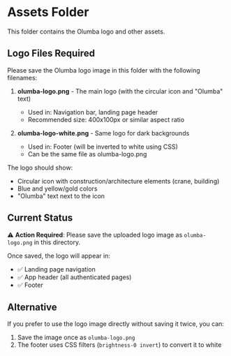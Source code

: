 # Assets Folder

This folder contains the Olumba logo and other assets.

## Logo Files Required

Please save the Olumba logo image in this folder with the following filenames:

1. **olumba-logo.png** - The main logo (with the circular icon and "Olumba" text)
   - Used in: Navigation bar, landing page header
   - Recommended size: 400x100px or similar aspect ratio

2. **olumba-logo-white.png** - Same logo for dark backgrounds
   - Used in: Footer (will be inverted to white using CSS)
   - Can be the same file as olumba-logo.png

The logo should show:
- Circular icon with construction/architecture elements (crane, building)
- Blue and yellow/gold colors
- "Olumba" text next to the icon

## Current Status

⚠️ **Action Required**: Please save the uploaded logo image as `olumba-logo.png` in this directory.

Once saved, the logo will appear in:
- ✅ Landing page navigation
- ✅ App header (all authenticated pages)
- ✅ Footer

## Alternative

If you prefer to use the logo image directly without saving it twice, you can:
1. Save the image once as `olumba-logo.png`
2. The footer uses CSS filters (`brightness-0 invert`) to convert it to white

